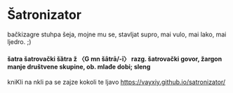# Šatronizator
bačkizagre stuhpa šeja, mojne mu se, stavljat supro, mai vulo, mai lako, mai ljedro. ;)
#### šatra šatrovački šȁtra ž 〈G mn šȃtrā/-ī〉 razg. šatrovački govor, žargon manje društvene skupine, ob. mlađe dobi; sleng

kniKli na nkli pa se zajze kokoli te ljavo https://vayxiy.github.io/satronizator/

